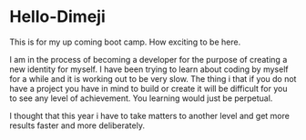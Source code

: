 # Hello-Dimeji
This is for my up coming boot camp. How exciting to be here.

I am in the process of becoming a developer for the purpose of creating a new identity for myself. I have been trying to learn about coding by myself for a while and it is working out to be very slow. The thing i that if you do not have a project you have in mind to build or create it will be difficult for you to see any level of achievement. You learning would just be perpetual.

I thought that this year i have to take matters to another level and get more results faster and more deliberately. 
